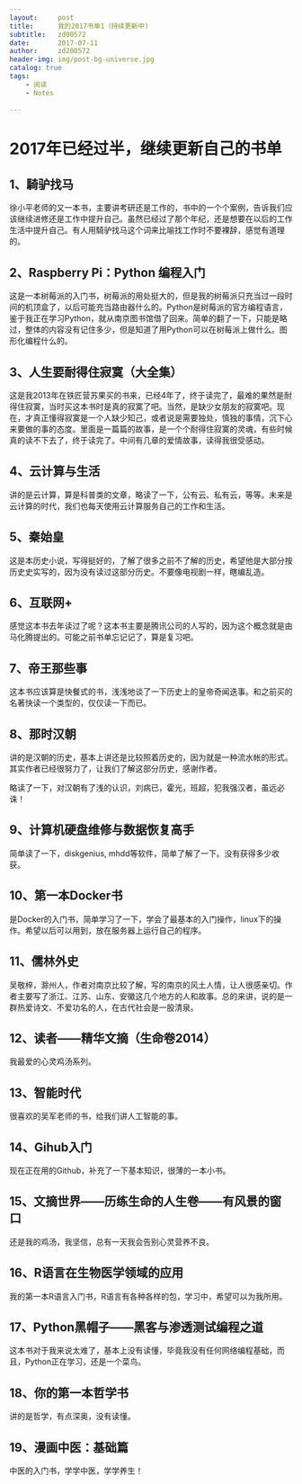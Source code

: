 ```yaml
---
layout:     post
title:      我的2017书单1（持续更新中) 
subtitle:   zd00572
date:       2017-07-11
author:     zd200572
header-img: img/post-bg-universe.jpg
catalog: true
tags:
    - 阅读
    - Notes
    
---
```


# 2017年已经过半，继续更新自己的书单 #
## 1、騎驴找马 ##
徐小平老师的又一本书，主要讲考研还是工作的，书中的一个个案例，告诉我们应该继续进修还是工作中提升自己。虽然已经过了那个年纪，还是想要在以后的工作生活中提升自己。有人用騎驴找马这个词来比喻找工作时不要裸辞，感觉有道理的。
## 2、Raspberry Pi：Python 编程入门 ##
这是一本树莓派的入门书，树莓派的用处挺大的，但是我的树莓派只充当过一段时间的机顶盒了，以后可能充当路由器什么的。Python是树莓派的官方编程语言，鉴于我正在学习Python，就从南京图书馆借了回来。简单的翻了一下，只能是略过，整体的内容没有记住多少，但是知道了用Python可以在树莓派上做什么。图形化编程什么的。
## 3、人生要耐得住寂寞（大全集） ##
这是我2013年在铁匠营苏果买的书来，已经4年了，终于读完了，最难的果然是耐得住寂寞，当时买这本书时是真的寂寞了吧。当然，是缺少女朋友的寂寞吧。现在，才真正懂得寂寞是一个人缺少知己，或者说是需要独处，慎独的事情，沉下心来要做的事的态度。里面是一篇篇的故事，是一个个耐得住寂寞的灵魂，有些时候真的读不下去了，终于读完了。中间有几章的爱情故事，读得我很受感动。
## 4、云计算与生活 ##

讲的是云计算，算是科普类的文章，略读了一下，公有云、私有云，等等。未来是云计算的时代，我们也每天使用云计算服务自己的工作和生活。

## 5、秦始皇 ##
这是本历史小说，写得挺好的，了解了很多之前不了解的历史，希望他是大部分按历史史实写的，因为没有读过这部分历史。不要像电视剧一样，瞎编乱造。

## 6、互联网+ ##

感觉这本书去年读过了呢？这本书主要是腾讯公司的人写的，因为这个概念就是由马化腾提出的。可能之前书单忘记记了，算是复习吧。

## 7、​帝王那些事 ##

这本书应该算是快餐式的书，浅浅地谈了一下历史上的皇帝奇闻迭事。和之前买的名著快读一个类型的，仅仅读一下而已。

## 8、那时汉朝 ##

讲的是汉朝的历史，基本上讲还是比较照着历史的，因为就是一种流水帐的形式。其实作者已经很努力了，让我们了解这部分历史，感谢作者。

略读了一下，对汉朝有了浅的认识，刘病已，霍光，班超，犯我强汉者，虽远必诛！

## 9、计算机硬盘维修与数据恢复高手 ##

简单读了一下，diskgenius, mhdd等软件，简单了解了一下。没有获得多少收获。

## 10、第一本Docker书 ##

是Docker的入门书，简单学习了一下，学会了最基本的入门操作，linux下的操作。希望以后可以用到，放在服务器上运行自己的程序。

## 11、儒林外史 ##

吴敬梓，滁州人，作者对南京比较了解，写的南京的风土人情，让人很感亲切。作者主要写了浙江、江苏、山东、安徽这几个地方的人和故事。总的来讲，说的是一群热爱诗文、不爱功名的人，在古代社会是一股清泉。​​

## 12、读者——精华文摘（生命卷2014） ##

我最爱的心灵鸡汤系列。

## 13、智能时代 ##

很喜欢的吴军老师的书，​给我们讲人工智能的事。

## 14、Gihub入门 ##

现在正在用的Github，补充了一下基本知识，很薄的一本小书。

## 15、文摘世界——历练生命的人生卷——有风景的窗口 ##

还是我的鸡汤，我坚信，总有一天我会告别心灵营养不良。

## 16、​R语言在生物医学领域的应用 ##

我的第一本R语言入门书，R语言有各种各样的包，学习中，希望可以为我所用。

## 17、Python黑帽子——黑客与渗透测试编程之道 ##

这本书对于我来说太难了，基本上没有读懂，毕竟我没有任何网络编程基础，而且，Python正在学习，还是一个菜鸟。
## 18、你的第一本哲学书 ##

讲的是哲学，有点深奥，没有读懂。

## 19、漫画中医：基础篇 ##

中医的入门书，学学中医，学学养生！​